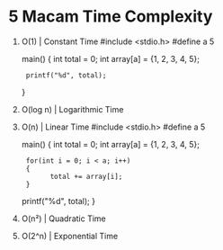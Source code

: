 # 5 Macam Time Complexity

1. O(1) | Constant Time
   #include <stdio.h>
   #define a 5

   main()
   {
	    int total = 0;
    	int array[a] = {1, 2, 3, 4, 5};
	
	    printf("%d", total);
    }
    
2. O(log n) | Logarithmic Time


3. O(n) | Linear Time
   #include <stdio.h>
   #define a 5

   main()
   {
	    int total = 0;
	    int array[a] = {1, 2, 3, 4, 5};
	
	    for(int i = 0; i < a; i++)
	    {
		      total += array[i];
	    }
	
	 printf("%d", total);
   }
  
4. O(n²) | Quadratic Time


5. O(2^n) | Exponential Time

